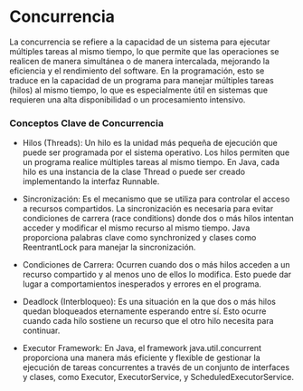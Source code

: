 # Concurrencia

La concurrencia se refiere a la capacidad de un sistema para ejecutar múltiples tareas al mismo tiempo, lo que permite que las operaciones se realicen de manera simultánea o de manera intercalada, mejorando la eficiencia y el rendimiento del software. En la programación, esto se traduce en la capacidad de un programa para manejar múltiples tareas (hilos) al mismo tiempo, lo que es especialmente útil en sistemas que requieren una alta disponibilidad o un procesamiento intensivo.

### Conceptos Clave de Concurrencia

  - Hilos (Threads): Un hilo es la unidad más pequeña de ejecución que puede ser programada por el sistema operativo. Los hilos permiten que un programa realice múltiples 
  tareas al mismo tiempo. En Java, cada hilo es una instancia de la clase Thread o puede ser creado implementando la interfaz Runnable.

  - Sincronización: Es el mecanismo que se utiliza para controlar el acceso a recursos compartidos. La sincronización es necesaria para evitar condiciones de carrera (race 
  conditions) donde dos o más hilos intentan acceder y modificar el mismo recurso al mismo tiempo. Java proporciona palabras clave como synchronized y clases como 
  ReentrantLock para manejar la sincronización.

  - Condiciones de Carrera: Ocurren cuando dos o más hilos acceden a un recurso compartido y al menos uno de ellos lo modifica. Esto puede dar lugar a comportamientos 
  inesperados y errores en el programa.

  - Deadlock (Interbloqueo): Es una situación en la que dos o más hilos quedan bloqueados eternamente esperando entre sí. Esto ocurre cuando cada hilo sostiene un recurso 
  que el otro hilo necesita para continuar.

  - Executor Framework: En Java, el framework java.util.concurrent proporciona una manera más eficiente y flexible de gestionar la ejecución de tareas concurrentes a 
  través de un conjunto de interfaces y clases, como Executor, ExecutorService, y ScheduledExecutorService.
  